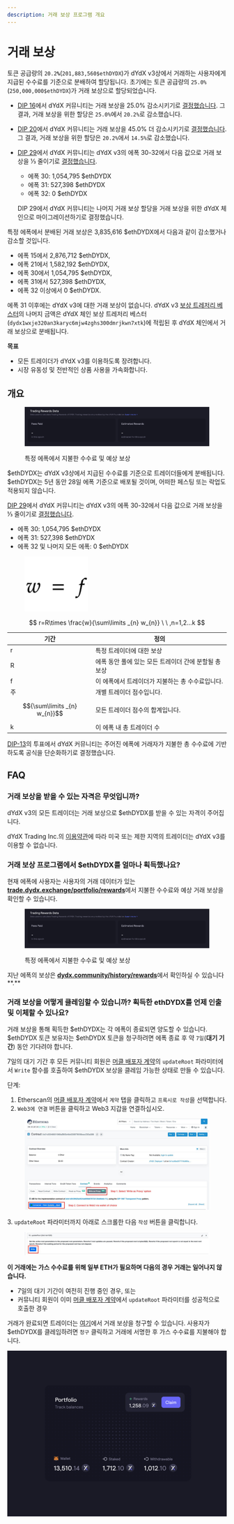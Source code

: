 ```yaml
---
description: 거래 보상 프로그램 개요
---
```


# 거래 보상

토큰 공급량의 `20.2`**`%`**(`201,883,560$ethDYDX`)가 dYdX v3상에서 거래하는 사용자에게 지급된 수수료를 기준으로 분배하여 할당됩니다. 초기에는 토큰 공급량의 `25.0%`(`250,000,000$ethDYDX`)가 거래 보상으로 할당되었습니다.

* [DIP 16](https://github.com/dydxfoundation/dip/blob/master/content/dips/DIP-16.md)에서 dYdX 커뮤니티는 거래 보상을 25.0% 감소시키기로 [결정했습니다](https://dydx.community/dashboard/proposal/8). 그 결과, 거래 보상을 위한 할당은 `25.0%`에서 `20.2%`로 감소했습니다.
* [DIP 20](https://dydx.community/dashboard/proposal/11)에서 dYdX 커뮤니티는 거래 보상을 45.0% 더 감소시키기로 [결정했습니다](https://dydx.community/dashboard/proposal/11). 그 결과, 거래 보상을 위한 할당은 `20.2%`에서 `14.5%`로 감소했습니다.
*   [DIP 29](https://dydx.community/dashboard/proposal/16)에서 dYdX 커뮤니티는 dYdX v3의 에폭 30-32에서 다음 값으로 거래 보상을 ⅓ 줄이기로 [결정했습니다](https://dydx.community/dashboard/proposal/16).

    * 에폭 30: 1,054,795 $ethDYDX
    * 에폭 31: 527,398 $ethDYDX
    * 에폭 32: 0 $ethDYDX

    DIP 29에서 dYdX 커뮤니티는 나머지 거래 보상 할당을 거래 보상을 위한 dYdX 체인으로 마이그레이션하기로 결정했습니다.

특정 에폭에서 분배된 거래 보상은 3,835,616 $ethDYDX에서 다음과 같이 감소했거나 감소할 것입니다.

* 에폭 15에서 2,876,712 $ethDYDX,
* 에폭 21에서 1,582,192 $ethDYDX,
* 에폭 30에서 1,054,795 $ethDYDX,
* 에폭 31에서 527,398 $ethDYDX,
* 에폭 32 이상에서 0 $ethDYDX.

에폭 31 이후에는 dYdX v3에 대한 거래 보상이 없습니다. dYdX v3 [보상 트레저리 베스터](https://etherscan.io/address/0xb9431e19b29b952d9358025f680077c3fd37292f)의 나머지 금액은 dYdX 체인 보상 트레저리 베스터(`dydx1wxje320an3karyc6mjw4zghs300dmrjkwn7xtk`)에 적립된 후 dYdX 체인에서 거래 보상으로 분배됩니다.

**목표**

* 모든 트레이더가 dYdX v3를 이용하도록 장려합니다.
* 시장 유동성 및 전반적인 상품 사용을 가속화합니다.

## **개요**

<figure><img src="../.gitbook/assets/1-fees-paid-estimated-rewards.png" alt=""><figcaption><p>특정 에폭에서 지불한 수수료 및 예상 보상</p></figcaption></figure>

$ethDYDX는 dYdX v3상에서 지급된 수수료를 기준으로 트레이더들에게 분배됩니다. $ethDYDX는 5년 동안 28일 에폭 기준으로 배포될 것이며, 어떠한 페스팅 또는 락업도 적용되지 않습니다.

[DIP 29](https://dydx.community/dashboard/proposal/16)에서 dYdX 커뮤니티는 dYdX v3의 에폭 30-32에서 다음 값으로 거래 보상을 ⅓ 줄이기로 [결정했습니다](https://dydx.community/dashboard/proposal/16).

* 에폭 30: 1,054,795 $ethDYDX
* 에폭 31: 527,398 $ethDYDX
* 에폭 32 및 나머지 모든 에폭: 0 $ethDYDX



<figure><img src="../.gitbook/assets/1-trading-rewards-formula-new.png" alt=""><figcaption></figcaption></figure>

$$ r=R\times \frac{w}{\sum\limits _{n} w_{n}} \ \ ,n=1,2...k $$

| 기간 | 정의 |
| ---------------------------- | ----------------------------------------------------------------------- |
| r | 특정 트레이더에 대한 보상 |
| R | 에폭 동안 풀에 있는 모든 트레이더 간에 분할될 총 보상 |
| f | 이 에폭에서 트레이더가 지불하는 총 수수료입니다. |
| 주 | 개별 트레이더 점수입니다. |
| $${\sum\limits _{n} w_{n}}$$ | 모든 트레이더 점수의 합계입니다. |
| k | 이 에폭 내 총 트레이더 수 |

[DIP-13](https://github.com/dydxfoundation/dip/blob/master/content/dips/DIP-13.md)의 투표에서 dYdX 커뮤니티는 주어진 에폭에 거래자가 지불한 총 수수료에 기반하도록 공식을 단순화하기로 결정했습니다.

## FAQ

### 거래 보상을 받을 수 있는 자격은 무엇입니까?

dYdX v3의 모든 트레이더는 거래 보상으로 $ethDYDX를 받을 수 있는 자격이 주어집니다.

dYdX Trading Inc.의 [이용약관](https://dydx.exchange/terms)에 따라 미국 또는 제한 지역의 트레이더는 dYdX v3를 이용할 수 없습니다.

### 거래 보상 프로그램에서 $ethDYDX를 얼마나 획득했나요?

현재 에폭에 사용자는 사용자의 거래 데이터가 있는 [**trade.dydx.exchange/portfolio/rewards**](https://trade.dydx.exchange/portfolio/rewards)에서 지불한 수수료와 예상 거래 보상을 확인할 수 있습니다.

<figure><img src="../.gitbook/assets/1-fees-paid-estimated-rewards.png" alt=""><figcaption><p>특정 에폭에서 지불한 수수료 및 예상 보상</p></figcaption></figure>

지난 에폭의 보상은 [**dydx.community/history/rewards**](https://dydx.community/history/rewards)에서 확인하실 수 있습니다**.**

### 거래 보상을 어떻게 클레임할 수 있습니까? 획득한 ethDYDX를 언제 인출 및 이체할 수 있나요?

거래 보상을 통해 획득한 $ethDYDX는 각 에폭이 종료되면 양도할 수 있습니다. $ethDYDX 토큰 보유자는 $ethDYDX 토큰을 청구하려면 에폭 종료 후 약 `7일`(**대기 기간**) 동안 기다려야 합니다.

7일의 대기 기간 후 모든 커뮤니티 회원은 [머클 배포자 계약](https://etherscan.io/address/0x01d3348601968ab85b4bb028979006eac235a588#writeProxyContract)의 `updateRoot` 파라미터에서 `Write` 함수를 호출하여 $ethDYDX 보상을 클레임 가능한 상태로 만들 수 있습니다.

단계:

1. Etherscan의 [머클 배포자 계약](https://etherscan.io/address/0x01d3348601968ab85b4bb028979006eac235a588#writeProxyContract)에서 `계약` 탭을 클릭하고 `프록시로 작성`을 선택합니다.
2. `Web3에 연결` 버튼을 클릭하고 Web3 지갑을 연결하십시오.

<figure><img src="../.gitbook/assets/merkle-distributor-contract.jpeg" alt=""><figcaption></figcaption></figure>

3\. `updateRoot` 파라미터까지 아래로 스크롤한 다음 `작성` 버튼을 클릭합니다.

<figure><img src="../.gitbook/assets/updateRoot-claiming.jpeg" alt=""><figcaption></figcaption></figure>

**이 거래에는 가스 수수료를 위해 일부 ETH가 필요하며 다음의 경우 거래는 일어나지 않습니다.**

* 7일의 대기 기간이 여전히 진행 중인 경우, 또는
* 커뮤니티 회원이 이미 [머클 배포자 계약](https://etherscan.io/address/0x01d3348601968ab85b4bb028979006eac235a588#writeProxyContract)에서 `updateRoot` 파라미터를 성공적으로 호출한 경우

거래가 완료되면 트레이더는 [여기](https://dydx.community/dashboard)에서 거래 보상을 청구할 수 있습니다. 사용자가 $ethDYDX를 클레임하려면 `청구` 클릭하고 거래에 서명한 후 가스 수수료를 지불해야 합니다.

![보상 포트폴리오 개요](../.gitbook/assets/1-portfolio-overview-rewards.png)

